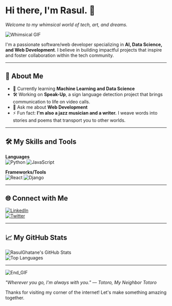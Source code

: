 # Hi there, I'm Rasul. 👋  
*Welcome to my whimsical world of tech, art, and dreams.* 

![Whimsical GIF](https://i.pinimg.com/originals/af/6e/21/af6e213cf897fe5e29f957ccce079f49.gif)

I'm a passionate software/web developer specializing in **AI, Data Science, and Web Development**. I believe in building impactful projects that inspire and foster collaboration within the tech community.  

---

## 🚀 About Me  

- 🌱 Currently learning **Machine Learning and Data Science**  
- 🛠 Working on **Speak-Up**, a sign language detection project that brings communication to life on video calls.  
- 💬 Ask me about **Web Development**
- ⚡ Fun fact: **I'm also a jazz musician and a writer.** I weave words into stories and poems that transport you to other worlds.  

---

## 🛠️ My Skills and Tools  

**Languages**  
![Python](https://img.shields.io/badge/-Python-blue?logo=python&logoColor=white) ![JavaScript](https://img.shields.io/badge/-JavaScript-yellow?logo=javascript&logoColor=white)  

**Frameworks/Tools**  
![React](https://img.shields.io/badge/-React-blue?logo=react&logoColor=white) ![Django](https://img.shields.io/badge/-Django-green?logo=django&logoColor=white)  

---

## 🌐 Connect with Me  

[![LinkedIn](https://img.shields.io/badge/-LinkedIn-0A66C2?logo=linkedin&logoColor=white)](https://www.linkedin.com/in/rasul-ghatane-071120257/)  
[![Twitter](https://img.shields.io/badge/-Twitter-1DA1F2?logo=twitter&logoColor=white)](https://x.com/RasulGhatane)  

---

## 📈 My GitHub Stats  

![RasulGhatane's GitHub Stats](https://github-readme-stats.vercel.app/api?username=RasulGhatane&show_icons=true&theme=calm)  
![Top Languages](https://github-readme-stats.vercel.app/api/top-langs/?username=RasulGhatane&layout=compact&theme=calm)

---

![End_GIF](https://i.pinimg.com/originals/6a/dc/87/6adc878b255111abc1f13748a257d38f.gif)

*"Wherever you go, I'm always with you."*
*— Totoro, My Neighbor Totoro* 

Thanks for visiting my corner of the internet! Let's make something amazing together. 
